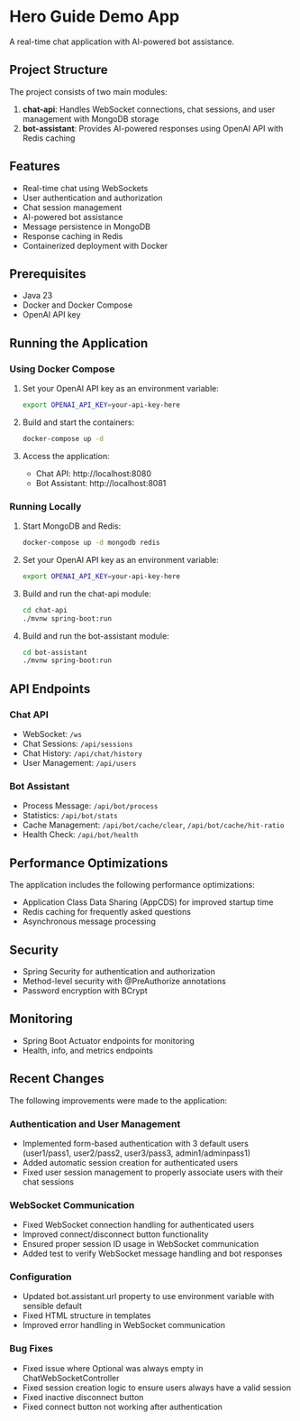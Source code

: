 # Hero Guide Demo App

A real-time chat application with AI-powered bot assistance.

## Project Structure

The project consists of two main modules:

1. **chat-api**: Handles WebSocket connections, chat sessions, and user management with MongoDB storage
2. **bot-assistant**: Provides AI-powered responses using OpenAI API with Redis caching

## Features

- Real-time chat using WebSockets
- User authentication and authorization
- Chat session management
- AI-powered bot assistance
- Message persistence in MongoDB
- Response caching in Redis
- Containerized deployment with Docker

## Prerequisites

- Java 23
- Docker and Docker Compose
- OpenAI API key

## Running the Application

### Using Docker Compose

1. Set your OpenAI API key as an environment variable:
   ```bash
   export OPENAI_API_KEY=your-api-key-here
   ```

2. Build and start the containers:
   ```bash
   docker-compose up -d
   ```

3. Access the application:
   - Chat API: http://localhost:8080
   - Bot Assistant: http://localhost:8081

### Running Locally

1. Start MongoDB and Redis:
   ```bash
   docker-compose up -d mongodb redis
   ```

2. Set your OpenAI API key as an environment variable:
   ```bash
   export OPENAI_API_KEY=your-api-key-here
   ```

3. Build and run the chat-api module:
   ```bash
   cd chat-api
   ./mvnw spring-boot:run
   ```

4. Build and run the bot-assistant module:
   ```bash
   cd bot-assistant
   ./mvnw spring-boot:run
   ```

## API Endpoints

### Chat API

- WebSocket: `/ws`
- Chat Sessions: `/api/sessions`
- Chat History: `/api/chat/history`
- User Management: `/api/users`

### Bot Assistant

- Process Message: `/api/bot/process`
- Statistics: `/api/bot/stats`
- Cache Management: `/api/bot/cache/clear`, `/api/bot/cache/hit-ratio`
- Health Check: `/api/bot/health`

## Performance Optimizations

The application includes the following performance optimizations:

- Application Class Data Sharing (AppCDS) for improved startup time
- Redis caching for frequently asked questions
- Asynchronous message processing

## Security

- Spring Security for authentication and authorization
- Method-level security with @PreAuthorize annotations
- Password encryption with BCrypt

## Monitoring

- Spring Boot Actuator endpoints for monitoring
- Health, info, and metrics endpoints

## Recent Changes

The following improvements were made to the application:

### Authentication and User Management
- Implemented form-based authentication with 3 default users (user1/pass1, user2/pass2, user3/pass3, admin1/adminpass1)
- Added automatic session creation for authenticated users
- Fixed user session management to properly associate users with their chat sessions

### WebSocket Communication
- Fixed WebSocket connection handling for authenticated users
- Improved connect/disconnect button functionality
- Ensured proper session ID usage in WebSocket communication
- Added test to verify WebSocket message handling and bot responses

### Configuration
- Updated bot.assistant.url property to use environment variable with sensible default
- Fixed HTML structure in templates
- Improved error handling in WebSocket communication

### Bug Fixes
- Fixed issue where Optional<ChatSession> was always empty in ChatWebSocketController
- Fixed session creation logic to ensure users always have a valid session
- Fixed inactive disconnect button
- Fixed connect button not working after authentication

